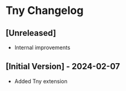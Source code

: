 # Tny Changelog

## [Unreleased]

- Internal improvements

## [Initial Version] - 2024-02-07

- Added Tny extension
